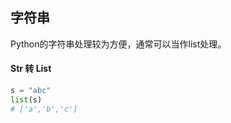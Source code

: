 ## 字符串

Python的字符串处理较为方便，通常可以当作list处理。

#### Str 转 List

```python
s = "abc"
list(s)
# ['a','b','c']
```

